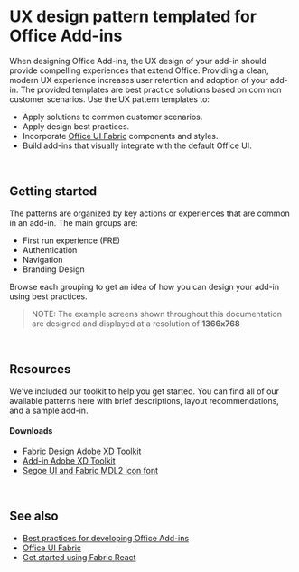 # UX design pattern templated for Office Add-ins

When designing Office Add-ins, the UX design of your add-in should provide compelling experiences that extend Office. Providing a clean, modern UX experience increases user retention and adoption of your add-in. The provided templates are best practice solutions based on common customer scenarios.  Use the UX pattern templates to:

* Apply solutions to common customer scenarios.
* Apply design best practices.
* Incorporate [Office UI Fabric](https://developer.microsoft.com/en-us/fabric#/get-started) components and styles.
* Build add-ins that visually integrate with the default Office UI. 

<br/>

## Getting started

The patterns are organized by key actions or experiences that are common in an add-in. The main groups are:

* First run experience (FRE)
* Authentication
* Navigation
* Branding Design

Browse each grouping to get an idea of how you can design your add-in using best practices. 

>NOTE: The example screens shown throughout this documentation are designed and displayed at a resolution of **1366x768**

<br/>

## Resources

We've included our toolkit to help you get started. You can find all of our available patterns here with brief descriptions, layout recommendations, and a sample add-in. 

#### Downloads

* [Fabric Design Adobe XD Toolkit](https://aka.ms/fabric-toolkit)
* [Add-in Adobe XD Toolkit](https://aka.ms/addins_toolkit)
* [Segoe UI and Fabric MDL2 icon font](https://static2.sharepointonline.com/files/fabric/fabric-website/files/segoeui_fabricmdl2_icon_fonts.zip)

<br/>

## See also
* [Best practices for developing Office Add-ins](https://docs.microsoft.com/en-us/office/dev/add-ins/concepts/add-in-development-best-practices)
* [Office UI Fabric](https://developer.microsoft.com/en-us/fabric)
* [Get started using Fabric React](https://docs.microsoft.com/en-us/office/dev/add-ins/design/using-office-ui-fabric-react)